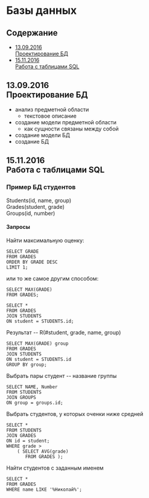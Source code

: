 # Базы данных

## Содержание
* [13.09.2016<br>Проектирование БД](#13092016Проектирование-БД)
* [15.11.2016<br>Работа с таблицами SQL](#15112016Работа-с-таблицами-sql)

## 13.09.2016<br>Проектирование БД

* анализ предметной области
    * текстовое описание
* создание модели предметной области
    * как сущности связаны между собой
* создание модели БД
* создание БД

## 15.11.2016<br>Работа с таблицами SQL

### Пример БД студентов
Students(id, name, group)<br>
Grades(student, grade)<br>
Groups(id, number)<br>

#### Запросы
Найти максимальную оценку:
```
SELECT GRADE
FROM GRADES
ORDER BY GRADE DESC
LIMIT 1;
```
или то же самое другим способом:
```
SELECT MAX(GRADE)
FROM GRADES;
```

```
SELECT *
FROM GRADES
JOIN STUDENTS
ON student = STUDENTS.id;
```
Результат -- R(#student, grade, name, group)

```
SELECT MAX(GRADE) group
FROM GRADES
JOIN STUDENTS
ON student = STUDENTS.id
GROUP BY group;
```
Выбрать пары студент -- название группы
```
SELECT NAME, Number
FROM STUDENTS
JOIN GROUPS
ON group = groups.id;
```
Выбрать студентов, у которых оченки ниже средней
```
SELECT *
FROM STUDENTS
JOIN GRADES
ON id = student;
WHERE grade >
    ( SELECT AVG(grade)
       FROM GRADES );
```
Найти студентов с заданным именем
```
SELECT *
FROM GRADES
WHERE name LIKE '%Николай%';
```